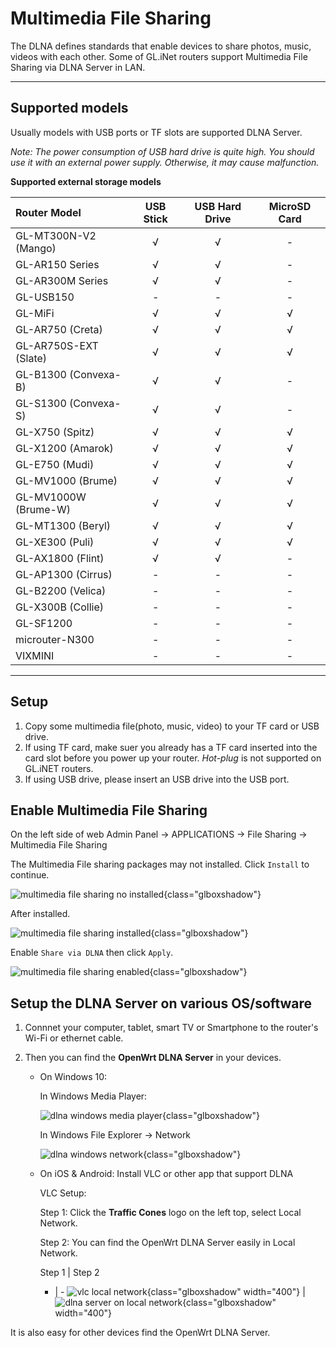 # Multimedia File Sharing

The DLNA defines standards that enable devices to share photos, music, videos with each other. Some of GL.iNet routers support Multimedia File Sharing via DLNA Server in LAN.

---

## Supported models

Usually models with USB ports or TF slots are supported DLNA Server.

*Note: The power consumption of USB hard drive is quite high. You should use it with an external power supply. Otherwise, it may cause malfunction.*

**Supported external storage models**

| Router Model | USB Stick | USB Hard Drive | MicroSD Card |
| :----------- | :-------: | :---: | :---: |
| GL-MT300N-V2 (Mango) | √ | √ | - |
| GL-AR150 Series | √ | √ | - |
| GL-AR300M Series | √ | √ | - |
| GL-USB150 | - | - | - |
| GL-MiFi | √ | √ | √ |
| GL-AR750 (Creta) | √ | √ | √ |
| GL-AR750S-EXT (Slate) | √ | √ | √ |
| GL-B1300 (Convexa-B) | √ | √ | - |
| GL-S1300 (Convexa-S) | √ | √ | - |
| GL-X750 (Spitz) | √ | √ | √ |
| GL-X1200 (Amarok) | √ | √ | √ |
| GL-E750 (Mudi) | √ | √ | √ |
| GL-MV1000 (Brume) | √ | √ | √ |
| GL-MV1000W (Brume-W) | √ | √ | √ |
| GL-MT1300 (Beryl) | √ | √ | √ |
| GL-XE300 (Puli) | √ | √ | √ |
| GL-AX1800 (Flint) | √ | √ | - |
| GL-AP1300 (Cirrus) | - | - | - |
| GL-B2200 (Velica) | - | - | - |
| GL-X300B (Collie) | - | - | - |
| GL-SF1200 | - | - | - |
| microuter-N300 | - | - | - |
| VIXMINI | - | - | - |

---

## Setup

1. Copy some multimedia file(photo, music, video) to your TF card or USB drive.
2. If using TF card, make suer you already has a TF card inserted into the card slot before you power up your router. *Hot-plug* is not supported on GL.iNET routers.
2. If using USB drive, please insert an USB drive into the USB port.

## Enable Multimedia File Sharing

On the left side of web Admin Panel -> APPLICATIONS -> File Sharing -> Multimedia File Sharing

The Multimedia File sharing packages may not installed. Click `Install` to continue.

![multimedia file sharing no installed](https://static.gl-inet.com/docs/en/3/tutorials/multimedia_file_sharing/multimedia_file_sharing_no_installed.png){class="glboxshadow"}

After installed.

![multimedia file sharing installed](https://static.gl-inet.com/docs/en/3/tutorials/multimedia_file_sharing/multimedia_file_sharing_installed.png){class="glboxshadow"}

Enable `Share via DLNA` then click `Apply`.

![multimedia file sharing enabled](https://static.gl-inet.com/docs/en/3/tutorials/multimedia_file_sharing/multimedia_file_sharing_enabled.png){class="glboxshadow"}

## Setup the DLNA Server on various OS/software

1. Connnet your computer, tablet, smart TV or Smartphone to the router's Wi-Fi or ethernet cable.
2. Then you can find the **OpenWrt DLNA Server** in your devices.
   
    - On Windows 10:

        In Windows Media Player:

        ![dlna windows media player](https://static.gl-inet.com/docs/en/3/tutorials/multimedia_file_sharing/dlna_windows_media_player.png){class="glboxshadow"}

        In Windows File Explorer -> Network
        
        ![dlna windows network](https://static.gl-inet.com/docs/en/3/tutorials/multimedia_file_sharing/dlna_windows_network.png){class="glboxshadow"}

    - On iOS & Android: Install VLC or other app that support DLNA

        VLC Setup:

        Step 1: Click the **Traffic Cones** logo on the left top, select Local Network.

        Step 2: You can find the OpenWrt DLNA Server easily in Local Network.

        Step 1 | Step 2
        - | - 
        ![vlc local network](https://static.gl-inet.com/docs/en/3/tutorials/multimedia_file_sharing/vlc_local_network.png){class="glboxshadow" width="400"} | ![dlna server on local network](https://static.gl-inet.com/docs/en/3/tutorials/multimedia_file_sharing/vlc_local_network_dlna_server.png){class="glboxshadow" width="400"}

It is also easy for other devices find the OpenWrt DLNA Server.
